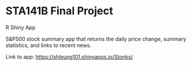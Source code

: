 # STA141B Final Project

R Shiny App

S&P500 stock summary app that returns the daily price change, summary statistics, and links to recent news.

Link to app: https://shleung101.shinyapps.io/Stonks/
